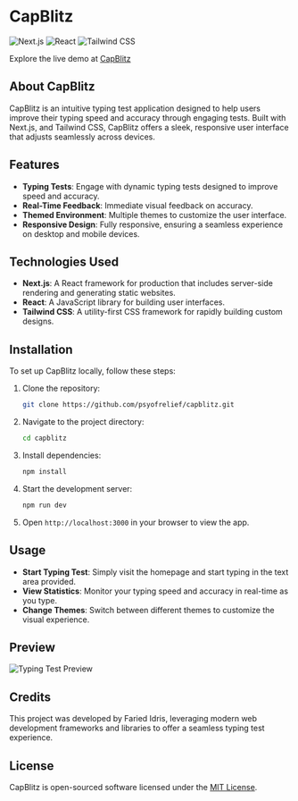 # CapBlitz

![Next.js](https://img.shields.io/badge/Next.js-black?style=for-the-badge&logo=next.js&logoColor=white)
![React](https://img.shields.io/badge/react-%2320232a.svg?style=for-the-badge&logo=react&logoColor=%2361DAFB)
![Tailwind CSS](https://img.shields.io/badge/Tailwind_CSS-38B2AC?style=for-the-badge&logo=tailwind-css&logoColor=white)

Explore the live demo at [CapBlitz](https://www.capblitz.com)

## About CapBlitz

CapBlitz is an intuitive typing test application designed to help users improve their typing speed and accuracy through engaging tests. Built with Next.js, and Tailwind CSS, CapBlitz offers a sleek, responsive user interface that adjusts seamlessly across devices.

## Features

- **Typing Tests**: Engage with dynamic typing tests designed to improve speed and accuracy.
- **Real-Time Feedback**: Immediate visual feedback on accuracy.
- **Themed Environment**: Multiple themes to customize the user interface.
- **Responsive Design**: Fully responsive, ensuring a seamless experience on desktop and mobile devices.

## Technologies Used

- **Next.js**: A React framework for production that includes server-side rendering and generating static websites.
- **React**: A JavaScript library for building user interfaces.
- **Tailwind CSS**: A utility-first CSS framework for rapidly building custom designs.

## Installation

To set up CapBlitz locally, follow these steps:

1. Clone the repository:
   ```bash
   git clone https://github.com/psyofrelief/capblitz.git
   ```
2. Navigate to the project directory:
   ```bash
   cd capblitz
   ```
3. Install dependencies:
   ```bash
   npm install
   ```
4. Start the development server:
   ```bash
   npm run dev
   ```
5. Open `http://localhost:3000` in your browser to view the app.

## Usage

- **Start Typing Test**: Simply visit the homepage and start typing in the text area provided.
- **View Statistics**: Monitor your typing speed and accuracy in real-time as you type.
- **Change Themes**: Switch between different themes to customize the visual experience.

## Preview

![Typing Test Preview](https://imgur.com/8l247W2.png)

## Credits

This project was developed by Faried Idris, leveraging modern web development frameworks and libraries to offer a seamless typing test experience.

## License

CapBlitz is open-sourced software licensed under the [MIT License](LICENSE).
